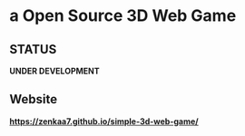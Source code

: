 # a Open Source 3D Web Game
## STATUS
**UNDER DEVELOPMENT**
## Website
**https://zenkaa7.github.io/simple-3d-web-game/**
